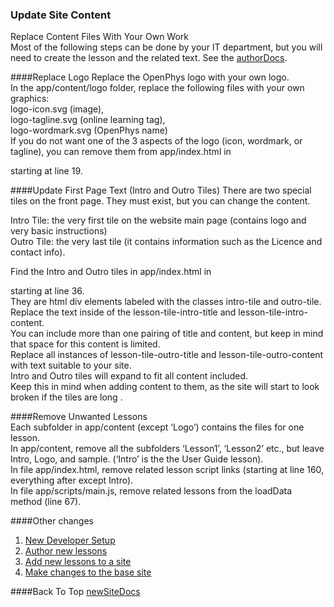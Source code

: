 ### Update Site Content
Replace Content Files With Your Own Work  
Most of the following steps can be done by your IT department, 
but you will need to create the lesson and the related text. See the 
[authorDocs](https://github.com/OpenPhysProject/OpenPhys/tree/master/docs/authorDocs).

####Replace Logo
Replace the OpenPhys logo with your own logo.  
In the app/content/logo folder, replace the following files with your own graphics:  
logo-icon.svg (image),  
logo-tagline.svg (online learning tag),  
logo-wordmark.svg (OpenPhys name)  
If you do not want one of the 3 aspects of the logo (icon, wordmark, or tagline),
 you can remove them from app/index.html in <div class=”logo”> starting at line 19.  

####Update First Page Text (Intro and Outro Tiles)
There are two special tiles on the front page. They must exist, but you can change the content. 

Intro Tile: the very first tile on the website main page (contains logo and very basic instructions)  
Outro Tile: the very last tile (it contains information such as the Licence and contact info). 

Find the Intro and Outro tiles in app/index.html in <div class=”lesson-view-container”> starting at line 36.  
They are html div elements labeled with the classes intro-tile and outro-tile.  
Replace the text inside of the lesson-tile-intro-title and lesson-tile-intro-content.  
You can include more than one pairing of title and content, but keep in mind that space for this content is
 limited.  
Replace all instances of lesson-tile-outro-title and lesson-tile-outro-content with text suitable to your site.   
Intro and Outro tiles will expand to fit all content included.  
Keep this in mind when adding content to them, as the site will start to look broken if the tiles are long  .

####Remove Unwanted Lessons   
Each subfolder in app/content (except ‘Logo’) contains the files for one lesson.  
In app/content, remove all the subfolders ‘Lesson1’, ‘Lesson2’ etc.,
 but leave Intro, Logo, and sample. (‘Intro’ is the the User Guide lesson).  
In file app/index.html, remove related lesson script links (starting at line 160, everything 
after <!-- Content--> except Intro).  
In file app/scripts/main.js, remove related lessons from the loadData method (line 67).  

####Other changes
1. [New Developer Setup](https://github.com/OpenPhysProject/OpenPhys/tree/master/docs/newDeveloperDocs)
2. [Author new lessons](https://github.com/OpenPhysProject/OpenPhys/tree/master/docs/authorDocs)
3. [Add new lessons to a site](https://github.com/OpenPhysProject/OpenPhys/tree/master/docs/lessonDocs)
4. [Make changes to the base site](https://github.com/OpenPhysProject/OpenPhys/tree/master/docs/developerDocs)

####Back To Top
[newSiteDocs](https://github.com/OpenPhysProject/OpenPhys/blob/master/docs/newSiteDocs/README.md)
